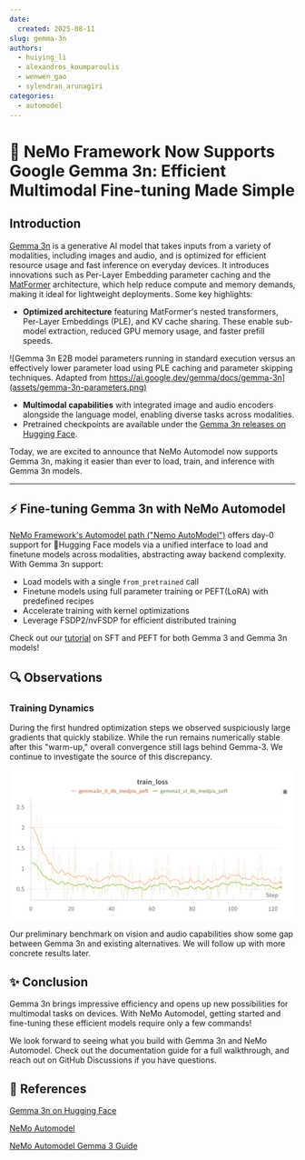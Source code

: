 ```yaml
---
date:
  created: 2025-08-11
slug: gemma-3n
authors:
  - huiying_li
  - alexandros_koumparoulis
  - wenwen_gao
  - sylendran_arunagiri
categories:
  - automodel
---
```


# 🚀 NeMo Framework Now Supports Google Gemma 3n: Efficient Multimodal Fine-tuning Made Simple

<!--
nemo_discussion: {
  "repo": "https://github.com/NVIDIA-NeMo/Automodel",
  "authors": ["HuiyingLi", "akoumpa", "snowmanwwg", "Sylendran95"]
}
-->

## Introduction

[Gemma 3n](https://ai.google.dev/gemma/docs/gemma-3n) is a generative AI model that takes inputs from a variety of modalities, including images and audio, and is optimized for efficient resource usage and fast inference on everyday devices. It introduces innovations such as Per-Layer Embedding parameter caching and the [MatFormer](https://arxiv.org/pdf/2310.07707) architecture, which help reduce compute and memory demands, making it ideal for lightweight deployments. Some key highlights:

<!-- more -->

- **Optimized architecture** featuring MatFormer's nested transformers, Per-Layer Embeddings (PLE), and KV cache sharing. These enable sub-model extraction, reduced GPU memory usage, and faster prefill speeds.

![Gemma 3n E2B model parameters running in standard execution versus an effectively lower parameter load using PLE caching and parameter skipping techniques. Adapted from https://ai.google.dev/gemma/docs/gemma-3n](assets/gemma-3n-parameters.png)

- **Multimodal capabilities** with integrated image and audio encoders alongside the language model, enabling diverse tasks across modalities.
- Pretrained checkpoints are available under the [Gemma 3n releases on Hugging Face](https://huggingface.co/collections/google/gemma-3n-685065323f5984ef315c93f4).

Today, we are excited to announce that NeMo Automodel now supports Gemma 3n, making it easier than ever to load, train, and inference with Gemma 3n models.


---

## ⚡ Fine-tuning Gemma 3n with NeMo Automodel

[NeMo Framework's Automodel path ("Nemo AutoModel")](https://github.com/NVIDIA-NeMo/Automodel) offers day-0 support for :hugs:Hugging Face models via a unified interface to load and finetune models across modalities, abstracting away backend complexity. With Gemma 3n support:

- Load models with a single `from_pretrained` call
- Finetune models using full parameter training or PEFT(LoRA) with predefined recipes
- Accelerate training with kernel optimizations
- Leverage FSDP2/nvFSDP for efficient distributed training

Check out our [tutorial](https://github.com/NVIDIA-NeMo/Automodel/blob/huiyingl/gemma3n_sup_blog/docs/guides/gemma3_3n.md) on SFT and PEFT for both Gemma 3 and Gemma 3n models!

## 🔍 Observations

### Training Dynamics
During the first hundred optimization steps we observed suspiciously large gradients that quickly stabilize. While the run remains numerically stable after this "warm-up," overall convergence still lags behind Gemma-3. We continue to investigate the source of this discrepancy.

![](assets/medpix_peft.png)

Our preliminary benchmark on vision and audio capabilities show some gap between Gemma 3n and existing alternatives. We will follow up with more concrete results later.


## ✨ Conclusion
Gemma 3n brings impressive efficiency and opens up new possibilities for multimodal tasks on devices. With NeMo Automodel, getting started and fine-tuning these efficient models require only a few commands!

We look forward to seeing what you build with Gemma 3n and NeMo Automodel. Check out the documentation guide for a full walkthrough, and reach out on GitHub Discussions if you have questions.

## 🔗 References
[Gemma 3n on Hugging Face](https://huggingface.co/collections/google/gemma-3n-685065323f5984ef315c93f4)

[NeMo Automodel](https://github.com/NVIDIA-NeMo/Automodel)

[NeMo Automodel Gemma 3 Guide](https://github.com/NVIDIA-NeMo/Automodel/blob/main/docs/guides/omni/gemma3-3n.md)
